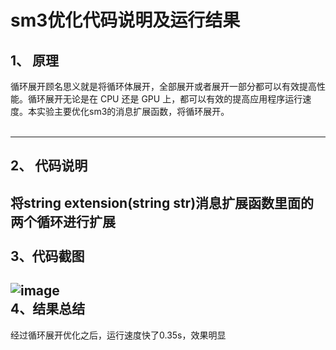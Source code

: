 sm3优化代码说明及运行结果
=======
1、	原理
-----
循环展开顾名思义就是将循环体展开，全部展开或者展开一部分都可以有效提高性能。循环展开无论是在 CPU 还是 GPU 上，都可以有效的提高应用程序运行速度。本实验主要优化sm3的消息扩展函数，将循环展开。<br><br>

-------
2、	代码说明
------
将string extension(string str)消息扩展函数里面的两个循环进行扩展<br><br>
3、代码截图
------
![image]() <br>
4、结果总结
------
经过循环展开优化之后，运行速度快了0.35s，效果明显

